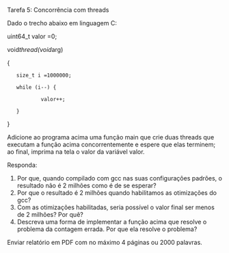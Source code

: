 Tarefa 5: Concorrência com threads

Dado o trecho abaixo em linguagem C:

uint64_t valor =0;

void*thread(void*arg)

{

       size_t i =1000000;

       while (i--) {

               valor++;

       }

}

Adicione ao programa acima uma função main que crie duas threads que executam a função acima concorrentemente e espere que elas terminem; ao final, imprima na tela o valor da variável valor.

Responda:

1. Por que, quando compilado com gcc nas suas configurações padrões, o resultado não é 2 milhões como é de se esperar?
2. Por que o resultado é 2 milhões quando habilitamos as otimizações do gcc?
3. Com as otimizações habilitadas, seria possível o valor final ser menos de 2 milhões? Por quê?
4. Descreva uma forma de implementar a função acima que resolve o problema da contagem errada. Por que ela resolve o problema?

 

Enviar relatório em PDF com no máximo 4 páginas ou 2000 palavras.
